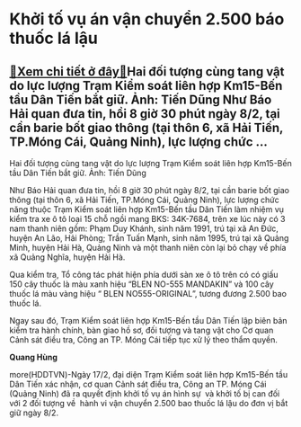Khởi tố vụ án vận chuyển 2.500 báo thuốc lá lậu
===============================================

[:gift:Xem chi tiết ở đây:gift:](https://hddtvn.com/khoi-to-vu-an-van-chuyen-2-500-bao-thuoc-la-lau/)Hai đối tượng cùng tang vật do lực lượng Trạm Kiểm soát liên hợp Km15-Bến tầu Dân Tiến bắt giữ. Ảnh: Tiến Dũng Như Báo Hải quan đưa tin, hồi 8 giờ 30 phút ngày 8/2, tại cần barie bốt giao thông (tại thôn 6, xã Hải Tiến, TP.Móng Cái, Quảng Ninh), lực lượng chức …
----------------------------------------------------------------------------------------------------------------------------------------------------------------------------------------------------------------------------------------------------------------------







 






 Hai đối tượng cùng tang vật do lực lượng Trạm Kiểm soát liên hợp Km15-Bến tầu Dân Tiến bắt giữ. Ảnh: Tiến Dũng 


Như Báo Hải quan đưa tin, hồi 8 giờ 30 phút ngày 8/2, tại cần barie bốt giao thông (tại thôn 6, xã Hải Tiến, TP.Móng Cái, Quảng Ninh), lực lượng chức năng thuộc Trạm Kiểm soát liên hợp Km15-Bến tầu Dân Tiến làm nhiệm vụ kiểm tra xe ô tô loại 15 chỗ ngồi mang BKS: 34K-7684, trên xe lúc này có 3 nam thanh niên gồm: Phạm Duy Khánh, sinh năm 1991, trú tại xã An Đức, huyện An Lão, Hải Phòng; Trần Tuấn Mạnh, sinh năm 1995, trú tại xã Quảng Minh, huyện Hải Hà, Quảng Ninh và một thanh niên còn lại bỏ chạy về phía xã Quảng Nghĩa, huyện Hải Hà.


 Qua kiểm tra, Tổ công tác phát hiện phía dưới sàn xe ô tô trên có có giấu 150 cây thuốc là màu xanh hiệu “BLEN NO-555 MANDAKIN” và 100 cây thuốc lá màu vàng hiệu “ BLEN NO555-ORIGINAL”, tương đương 2.500 bao thuốc lá.


 Ngay sau đó, Trạm Kiểm soát liên hợp Km15-Bến tầu Dân Tiến lập biên bản kiểm tra hành chính, bàn giao hồ sơ, đối tượng và tang vật cho Cơ quan Cảnh sát điều tra, Công an TP. Móng Cái tiếp tục xử lý theo thẩm quyền.






**Quang Hùng**



more(HDDTVN)-Ngày 17/2, đại diện Trạm Kiểm soát liên hợp Km15-Bến tầu Dân Tiến xác nhận, cơ quan Cảnh sát điều tra, Công an TP. Móng Cái (Quảng Ninh) đã ra quyết định khởi tố vụ án hình sự  và khởi tố bị can đối với 2 đối tượng về  hành vi vận chuyển 2.500 bao thuốc lá lậu do đơn vị bắt giữ ngày 8/2.

